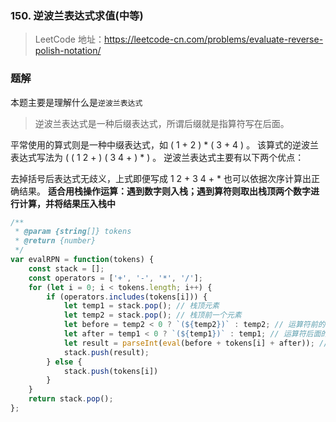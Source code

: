 ### 150. 逆波兰表达式求值(中等)

> LeetCode 地址：https://leetcode-cn.com/problems/evaluate-reverse-polish-notation/

### 题解
本题主要是理解什么是`逆波兰表达式`
>逆波兰表达式是一种后缀表达式，所谓后缀就是指算符写在后面。

平常使用的算式则是一种中缀表达式，如 ( 1 + 2 ) * ( 3 + 4 ) 。
该算式的逆波兰表达式写法为 ( ( 1 2 + ) ( 3 4 + ) * ) 。
逆波兰表达式主要有以下两个优点：

去掉括号后表达式无歧义，上式即便写成 1 2 + 3 4 + * 也可以依据次序计算出正确结果。
**适合用栈操作运算：遇到数字则入栈；遇到算符则取出栈顶两个数字进行计算，并将结果压入栈中**

```js
/**
 * @param {string[]} tokens
 * @return {number}
 */
var evalRPN = function(tokens) {
    const stack = [];
    const operators = ['+', '-', '*', '/'];
    for (let i = 0; i < tokens.length; i++) {
        if (operators.includes(tokens[i])) {
            let temp1 = stack.pop(); // 栈顶元素
            let temp2 = stack.pop(); // 栈顶前一个元素
            let before = temp2 < 0 ? `(${temp2})` : temp2; // 运算符前的数字。如果值小于0，加上括号。防止遇到减号运算，2--3会报错，转换为2-(-3)
            let after = temp1 < 0 ? `(${temp1})` : temp1; // 运算符后面的数字
            let result = parseInt(eval(before + tokens[i] + after)); // 使用eval对表达式进行计算，求出的解，只取整数部分
            stack.push(result);
        } else {
            stack.push(tokens[i])
        }
    }
    return stack.pop();
};
```
